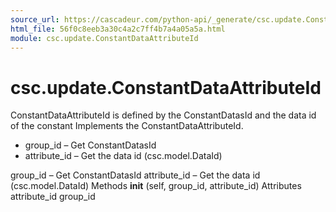 ```yaml
---
source_url: https://cascadeur.com/python-api/_generate/csc.update.ConstantDataAttributeId.html
html_file: 56f0c8eeb3a30c4a2c7ff4b7a4a05a5a.html
module: csc.update.ConstantDataAttributeId
---
```


# csc.update.ConstantDataAttributeId 

ConstantDataAttributeId is defined by the ConstantDatasId and the data id of the constant Implements the ConstantDataAttributeId.
- group_id – Get ConstantDatasId
- attribute_id – Get the data id (csc.model.DataId)

group_id – Get ConstantDatasId attribute_id – Get the data id (csc.model.DataId) Methods __init__ (self, group_id, attribute_id) Attributes attribute_id group_id